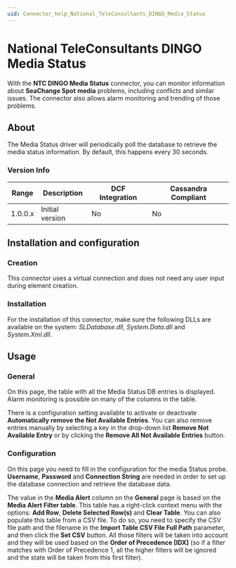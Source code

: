 ```yaml
---
uid: Connector_help_National_TeleConsultants_DINGO_Media_Status
---
```


# National TeleConsultants DINGO Media Status

With the **NTC DINGO Media Status** connector, you can monitor information about **SeaChange Spot** **media** problems, including conflicts and similar issues. The connector also allows alarm monitoring and trending of those problems.

## About

The Media Status driver will periodically poll the database to retrieve the media status information. By default, this happens every 30 seconds.

### Version Info

| **Range** | **Description** | **DCF Integration** | **Cassandra Compliant** |
|------------------|-----------------|---------------------|-------------------------|
| 1.0.0.x          | Initial version | No                  | No                      |

## Installation and configuration

### Creation

This connector uses a virtual connection and does not need any user input during element creation.

### Installation

For the installation of this connector, make sure the following DLLs are available on the system: *SLDatabase.dll*, *System.Data.dll* and *System.Xml.dll*.

## Usage

### General

On this page, the table with all the Media Status DB entries is displayed. Alarm monitoring is possible on many of the columns in the table.

There is a configuration setting available to activate or deactivate **Automatically remove the Not Available Entries**. You can also remove entries manually by selecting a key in the drop-down list **Remove Not Available Entry** or by clicking the **Remove All Not Available Entries** button.

### Configuration

On this page you need to fill in the configuration for the media Status probe. **Username**, **Password** and **Connection String** are needed in order to set up the database connection and retrieve the database data.

The value in the **Media Alert** column on the **General** page is based on the **Media Alert Filter table**. This table has a right-click context menu with the options: **Add Row**, **Delete Selected Row(s)** and **Clear Table**. You can also populate this table from a CSV file. To do so, you need to specify the CSV file path and the filename in the **Import Table CSV File Full Path** parameter, and then click the **Set CSV** button. All those filters will be taken into account and they will be used based on the **Order of Precedence \[IDX\]** (so if a filter matches with Order of Precedence 1, all the higher filters will be ignored and the state will be taken from this first filter).
